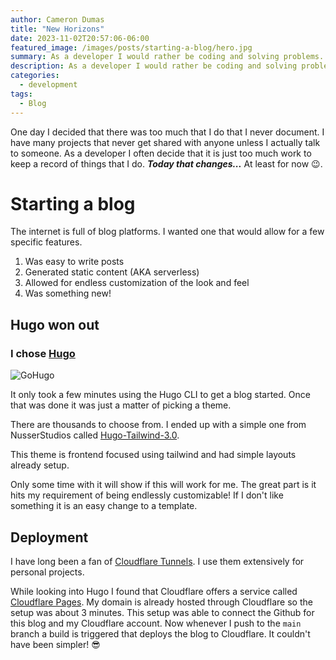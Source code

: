 ```yaml
---
author: Cameron Dumas
title: "New Horizons"
date: 2023-11-02T20:57:06-06:00
featured_image: /images/posts/starting-a-blog/hero.jpg
summary: As a developer I would rather be coding and solving problems. The problem is that I quickly forget everything after I am done. Today that changes as I endevor to write a blog.
description: As a developer I would rather be coding and solving problems. The problem is that I quickly forget everything after I am done. Today that changes as I endevor to write a blog.
categories:
  - development
tags:
  - Blog
---
```


One day I decided that there was too much that I do that I never document. I have many projects that never get shared with anyone unless I actually talk to someone. As a developer I often decide that it is just too much work to keep a record of things that I do. **_Today that changes..._** At least for now 😉.

# Starting a blog

The internet is full of blog platforms. I wanted one that would allow for a few specific features.

1. Was easy to write posts
1. Generated static content (AKA serverless)
1. Allowed for endless customization of the look and feel
1. Was something new!

## Hugo won out

### I chose [Hugo](https://gohugo.io/)

![GoHugo](/images/posts/starting-a-blog/hugo-logo-wide.svg)

It only took a few minutes using the Hugo CLI to get a blog started. Once that was done it was just a matter of picking a theme.

There are thousands to choose from. I ended up with a simple one from NusserStudios called [Hugo-Tailwind-3.0](https://github.com/4044ever/Hugo-Tailwind-3.0.git).

This theme is frontend focused using tailwind and had simple layouts already setup.

Only some time with it will show if this will work for me. The great part is it <span class="font-red">hits</span> my requirement of being endlessly customizable! If I don't like something it is an easy change to a template.

## Deployment

I have long been a fan of [Cloudflare Tunnels](https://www.cloudflare.com/products/tunnel/). I use them extensively for personal projects.

While looking into Hugo I found that Cloudflare offers a service called [Cloudflare Pages](https://developers.cloudflare.com/pages/framework-guides/deploy-a-hugo-site/). My domain is already hosted through Cloudflare so the setup was about 3 minutes.
This setup was able to connect the Github for this blog and my Cloudflare account. Now whenever I push to the `main` branch a build is triggered that deploys the blog to Cloudflare.
It couldn't have been simpler! 😎

